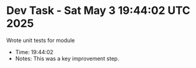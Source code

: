 # Dev Task - Sat May  3 19:44:02 UTC 2025
Wrote unit tests for module
- Time: 19:44:02
- Notes: This was a key improvement step.
